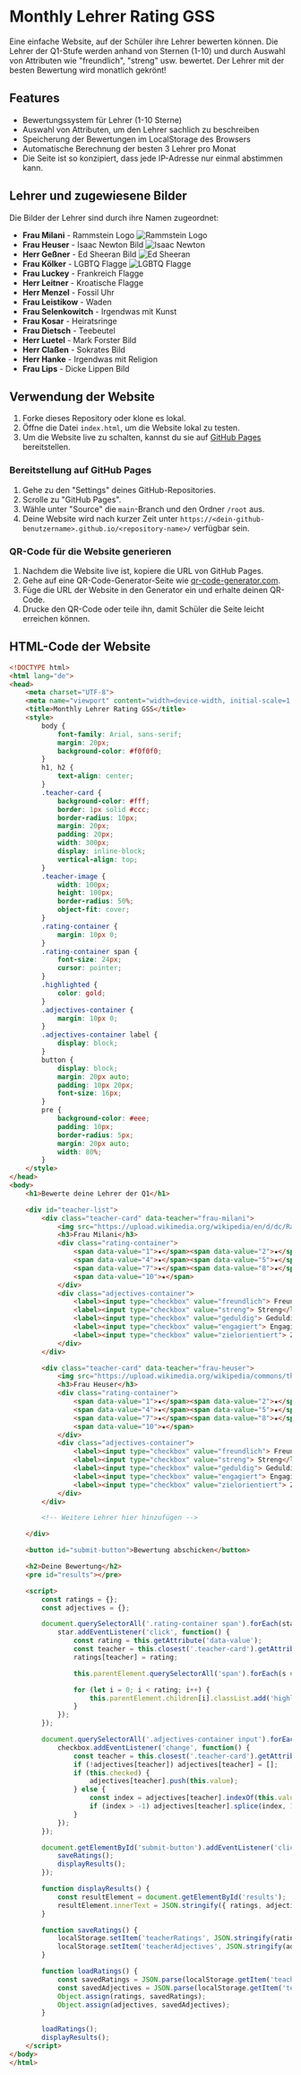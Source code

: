 # Monthly Lehrer Rating GSS

Eine einfache Website, auf der Schüler ihre Lehrer bewerten können. Die Lehrer der Q1-Stufe werden anhand von Sternen (1-10) und durch Auswahl von Attributen wie "freundlich", "streng" usw. bewertet. Der Lehrer mit der besten Bewertung wird monatlich gekrönt!

## Features
- Bewertungssystem für Lehrer (1-10 Sterne)
- Auswahl von Attributen, um den Lehrer sachlich zu beschreiben
- Speicherung der Bewertungen im LocalStorage des Browsers
- Automatische Berechnung der besten 3 Lehrer pro Monat
- Die Seite ist so konzipiert, dass jede IP-Adresse nur einmal abstimmen kann.

## Lehrer und zugewiesene Bilder
Die Bilder der Lehrer sind durch ihre Namen zugeordnet:

- **Frau Milani** - Rammstein Logo ![Rammstein Logo](https://upload.wikimedia.org/wikipedia/en/d/dc/Rammstein_logo.png)
- **Frau Heuser** - Isaac Newton Bild ![Isaac Newton](https://upload.wikimedia.org/wikipedia/commons/thumb/4/43/Isaac_Newton_by_William_Blake.jpg/480px-Isaac_Newton_by_William_Blake.jpg)
- **Herr Geßner** - Ed Sheeran Bild ![Ed Sheeran](https://upload.wikimedia.org/wikipedia/commons/4/45/Ed_Sheeran_2018.png)
- **Frau Kölker** - LGBTQ Flagge ![LGBTQ Flagge](https://upload.wikimedia.org/wikipedia/commons/thumb/4/46/LGBTQ_Flag.svg/1920px-LGBTQ_Flag.svg.png)
- **Frau Luckey** - Frankreich Flagge
- **Herr Leitner** - Kroatische Flagge
- **Herr Menzel** - Fossil Uhr
- **Frau Leistikow** - Waden
- **Frau Selenkowitch** - Irgendwas mit Kunst
- **Frau Kosar** - Heiratsringe
- **Frau Dietsch** - Teebeutel
- **Herr Luetel** - Mark Forster Bild
- **Herr Claßen** - Sokrates Bild
- **Herr Hanke** - Irgendwas mit Religion
- **Frau Lips** - Dicke Lippen Bild

## Verwendung der Website

1. Forke dieses Repository oder klone es lokal.
2. Öffne die Datei `index.html`, um die Website lokal zu testen.
3. Um die Website live zu schalten, kannst du sie auf [GitHub Pages](https://pages.github.com/) bereitstellen.

### Bereitstellung auf GitHub Pages

1. Gehe zu den "Settings" deines GitHub-Repositories.
2. Scrolle zu "GitHub Pages".
3. Wähle unter "Source" die `main`-Branch und den Ordner `/root` aus.
4. Deine Website wird nach kurzer Zeit unter `https://<dein-github-benutzername>.github.io/<repository-name>/` verfügbar sein.

### QR-Code für die Website generieren

1. Nachdem die Website live ist, kopiere die URL von GitHub Pages.
2. Gehe auf eine QR-Code-Generator-Seite wie [qr-code-generator.com](https://www.qr-code-generator.com/).
3. Füge die URL der Website in den Generator ein und erhalte deinen QR-Code.
4. Drucke den QR-Code oder teile ihn, damit Schüler die Seite leicht erreichen können.

## HTML-Code der Website

```html
<!DOCTYPE html>
<html lang="de">
<head>
    <meta charset="UTF-8">
    <meta name="viewport" content="width=device-width, initial-scale=1.0">
    <title>Monthly Lehrer Rating GSS</title>
    <style>
        body {
            font-family: Arial, sans-serif;
            margin: 20px;
            background-color: #f0f0f0;
        }
        h1, h2 {
            text-align: center;
        }
        .teacher-card {
            background-color: #fff;
            border: 1px solid #ccc;
            border-radius: 10px;
            margin: 20px;
            padding: 20px;
            width: 300px;
            display: inline-block;
            vertical-align: top;
        }
        .teacher-image {
            width: 100px;
            height: 100px;
            border-radius: 50%;
            object-fit: cover;
        }
        .rating-container {
            margin: 10px 0;
        }
        .rating-container span {
            font-size: 24px;
            cursor: pointer;
        }
        .highlighted {
            color: gold;
        }
        .adjectives-container {
            margin: 10px 0;
        }
        .adjectives-container label {
            display: block;
        }
        button {
            display: block;
            margin: 20px auto;
            padding: 10px 20px;
            font-size: 16px;
        }
        pre {
            background-color: #eee;
            padding: 10px;
            border-radius: 5px;
            margin: 20px auto;
            width: 80%;
        }
    </style>
</head>
<body>
    <h1>Bewerte deine Lehrer der Q1</h1>

    <div id="teacher-list">
        <div class="teacher-card" data-teacher="frau-milani">
            <img src="https://upload.wikimedia.org/wikipedia/en/d/dc/Rammstein_logo.png" alt="Frau Milani" class="teacher-image">
            <h3>Frau Milani</h3>
            <div class="rating-container">
                <span data-value="1">★</span><span data-value="2">★</span><span data-value="3">★</span>
                <span data-value="4">★</span><span data-value="5">★</span><span data-value="6">★</span>
                <span data-value="7">★</span><span data-value="8">★</span><span data-value="9">★</span>
                <span data-value="10">★</span>
            </div>
            <div class="adjectives-container">
                <label><input type="checkbox" value="freundlich"> Freundlich</label>
                <label><input type="checkbox" value="streng"> Streng</label>
                <label><input type="checkbox" value="geduldig"> Geduldig</label>
                <label><input type="checkbox" value="engagiert"> Engagiert</label>
                <label><input type="checkbox" value="zielorientiert"> Zielorientiert</label>
            </div>
        </div>

        <div class="teacher-card" data-teacher="frau-heuser">
            <img src="https://upload.wikimedia.org/wikipedia/commons/thumb/4/43/Isaac_Newton_by_William_Blake.jpg/480px-Isaac_Newton_by_William_Blake.jpg" alt="Frau Heuser" class="teacher-image">
            <h3>Frau Heuser</h3>
            <div class="rating-container">
                <span data-value="1">★</span><span data-value="2">★</span><span data-value="3">★</span>
                <span data-value="4">★</span><span data-value="5">★</span><span data-value="6">★</span>
                <span data-value="7">★</span><span data-value="8">★</span><span data-value="9">★</span>
                <span data-value="10">★</span>
            </div>
            <div class="adjectives-container">
                <label><input type="checkbox" value="freundlich"> Freundlich</label>
                <label><input type="checkbox" value="streng"> Streng</label>
                <label><input type="checkbox" value="geduldig"> Geduldig</label>
                <label><input type="checkbox" value="engagiert"> Engagiert</label>
                <label><input type="checkbox" value="zielorientiert"> Zielorientiert</label>
            </div>
        </div>

        <!-- Weitere Lehrer hier hinzufügen -->

    </div>

    <button id="submit-button">Bewertung abschicken</button>

    <h2>Deine Bewertung</h2>
    <pre id="results"></pre>

    <script>
        const ratings = {};
        const adjectives = {};

        document.querySelectorAll('.rating-container span').forEach(star => {
            star.addEventListener('click', function() {
                const rating = this.getAttribute('data-value');
                const teacher = this.closest('.teacher-card').getAttribute('data-teacher');
                ratings[teacher] = rating;

                this.parentElement.querySelectorAll('span').forEach(s => s.classList.remove('highlighted'));

                for (let i = 0; i < rating; i++) {
                    this.parentElement.children[i].classList.add('highlighted');
                }
            });
        });

        document.querySelectorAll('.adjectives-container input').forEach(checkbox => {
            checkbox.addEventListener('change', function() {
                const teacher = this.closest('.teacher-card').getAttribute('data-teacher');
                if (!adjectives[teacher]) adjectives[teacher] = [];
                if (this.checked) {
                    adjectives[teacher].push(this.value);
                } else {
                    const index = adjectives[teacher].indexOf(this.value);
                    if (index > -1) adjectives[teacher].splice(index, 1);
                }
            });
        });

        document.getElementById('submit-button').addEventListener('click', function() {
            saveRatings();
            displayResults();
        });

        function displayResults() {
            const resultElement = document.getElementById('results');
            resultElement.innerText = JSON.stringify({ ratings, adjectives }, null, 2);
        }

        function saveRatings() {
            localStorage.setItem('teacherRatings', JSON.stringify(ratings));
            localStorage.setItem('teacherAdjectives', JSON.stringify(adjectives));
        }

        function loadRatings() {
            const savedRatings = JSON.parse(localStorage.getItem('teacherRatings') || '{}');
            const savedAdjectives = JSON.parse(localStorage.getItem('teacherAdjectives') || '{}');
            Object.assign(ratings, savedRatings);
            Object.assign(adjectives, savedAdjectives);
        }

        loadRatings();
        displayResults();
    </script>
</body>
</html>